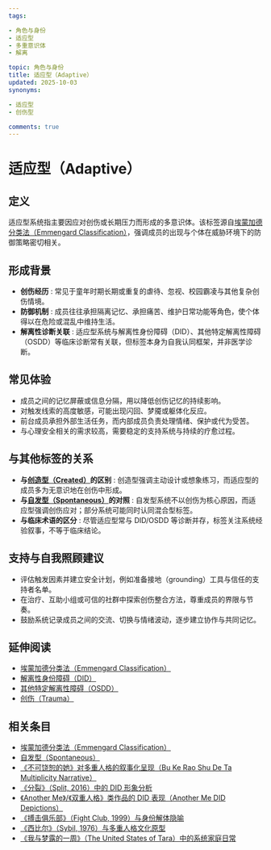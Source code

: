 ```yaml
---
tags:

- 角色与身份
- 适应型
- 多重意识体
- 解离

topic: 角色与身份
title: 适应型（Adaptive）
updated: 2025-10-03
synonyms:

- 适应型
- 创伤型

comments: true
---
```


# 适应型（Adaptive）

## 定义

适应型系统指主要因应对创伤或长期压力而形成的多意识体。该标签源自[埃蒙加德分类法（Emmengard Classification）](Emmengard-Classification.md)，强调成员的出现与个体在威胁环境下的防御策略密切相关。

## 形成背景

- **创伤经历** : 常见于童年时期长期或重复的虐待、忽视、校园霸凌与其他复杂创伤情境。
- **防御机制** : 成员往往承担隔离记忆、承担痛苦、维护日常功能等角色，使个体得以在危险或混乱中维持生活。
- **解离性诊断关联** : 适应型系统与解离性身份障碍（DID）、其他特定解离性障碍（OSDD）等临床诊断常有关联，但标签本身为自我认同框架，并非医学诊断。

## 常见体验

- 成员之间的记忆屏蔽或信息分隔，用以降低创伤记忆的持续影响。
- 对触发线索的高度敏感，可能出现闪回、梦魇或躯体化反应。
- 前台成员承担外部生活任务，而内部成员负责处理情绪、保护或代为受苦。
- 与心理安全相关的需求较高，需要稳定的支持系统与持续的疗愈过程。

## 与其他标签的关系

- **与[创造型（Created）](Emmengard-Classification.md#创造型created)的区别** : 创造型强调主动设计或想象练习，而适应型的成员多为无意识地在创伤中形成。
- **与[自发型（Spontaneous）](Spontaneous.md)的对照** : 自发型系统不以创伤为核心原因，而适应型强调创伤应对；部分系统可能同时认同混合型标签。
- **与临床术语的区分** : 尽管适应型常与 DID/OSDD 等诊断并存，标签关注系统经验叙事，不等于临床结论。

## 支持与自我照顾建议

- 评估触发因素并建立安全计划，例如准备接地（grounding）工具与信任的支持者名单。
- 在治疗、互助小组或可信的社群中探索创伤整合方法，尊重成员的界限与节奏。
- 鼓励系统记录成员之间的交流、切换与情绪波动，逐步建立协作与共同记忆。

## 延伸阅读

- [埃蒙加德分类法（Emmengard Classification）](Emmengard-Classification.md)
- [解离性身份障碍（DID）](DID.md)
- [其他特定解离性障碍（OSDD）](OSDD.md)
- [创伤（Trauma）](Trauma.md)

## 相关条目

- [埃蒙加德分类法（Emmengard Classification）](Emmengard-Classification.md)
- [自发型（Spontaneous）](Spontaneous.md)
- [《不可饶恕的她》对多重人格的叙事化呈现（Bu Ke Rao Shu De Ta Multiplicity Narrative）](Bu-Ke-Raoshu-De-Ta-Multiplicity-Narrative.md)
- [《分裂》（Split, 2016）中的 DID 形象分析](Split-2016-DID-Representation.md)
- [《Another Me》/《双重人格》类作品的 DID 表现（Another Me DID Depictions）](Another-Me-DID-Depictions.md)
- [《搏击俱乐部》（Fight Club, 1999）与身份解体隐喻](Fight-Club-1999-Identity-Metaphor.md)
- [《西比尔》（Sybil, 1976）与多重人格文化原型](Sybil-1976-Cultural-Prototype.md)
- [《我与梦露的一周》（The United States of Tara）中的系统家庭日常](United-States-Of-Tara-System-Daily-Life.md)
